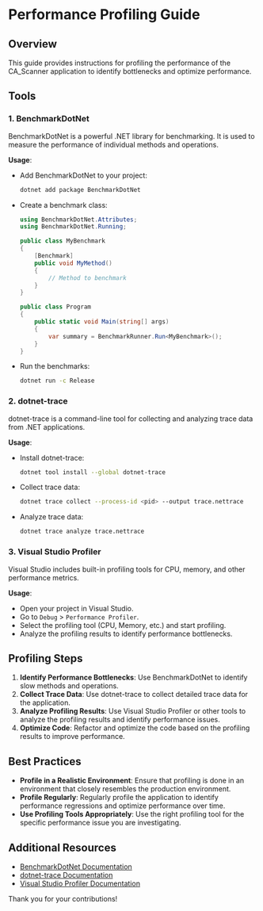 





# Performance Profiling Guide

## Overview
This guide provides instructions for profiling the performance of the CA_Scanner application to identify bottlenecks and optimize performance.

## Tools

### 1. BenchmarkDotNet
BenchmarkDotNet is a powerful .NET library for benchmarking. It is used to measure the performance of individual methods and operations.

**Usage**:
- Add BenchmarkDotNet to your project:
  ```bash
  dotnet add package BenchmarkDotNet
  ```
- Create a benchmark class:
  ```csharp
  using BenchmarkDotNet.Attributes;
  using BenchmarkDotNet.Running;

  public class MyBenchmark
  {
      [Benchmark]
      public void MyMethod()
      {
          // Method to benchmark
      }
  }

  public class Program
  {
      public static void Main(string[] args)
      {
          var summary = BenchmarkRunner.Run<MyBenchmark>();
      }
  }
  ```
- Run the benchmarks:
  ```bash
  dotnet run -c Release
  ```

### 2. dotnet-trace
dotnet-trace is a command-line tool for collecting and analyzing trace data from .NET applications.

**Usage**:
- Install dotnet-trace:
  ```bash
  dotnet tool install --global dotnet-trace
  ```
- Collect trace data:
  ```bash
  dotnet trace collect --process-id <pid> --output trace.nettrace
  ```
- Analyze trace data:
  ```bash
  dotnet trace analyze trace.nettrace
  ```

### 3. Visual Studio Profiler
Visual Studio includes built-in profiling tools for CPU, memory, and other performance metrics.

**Usage**:
- Open your project in Visual Studio.
- Go to `Debug` > `Performance Profiler`.
- Select the profiling tool (CPU, Memory, etc.) and start profiling.
- Analyze the profiling results to identify performance bottlenecks.

## Profiling Steps

1. **Identify Performance Bottlenecks**: Use BenchmarkDotNet to identify slow methods and operations.
2. **Collect Trace Data**: Use dotnet-trace to collect detailed trace data for the application.
3. **Analyze Profiling Results**: Use Visual Studio Profiler or other tools to analyze the profiling results and identify performance issues.
4. **Optimize Code**: Refactor and optimize the code based on the profiling results to improve performance.

## Best Practices

- **Profile in a Realistic Environment**: Ensure that profiling is done in an environment that closely resembles the production environment.
- **Profile Regularly**: Regularly profile the application to identify performance regressions and optimize performance over time.
- **Use Profiling Tools Appropriately**: Use the right profiling tool for the specific performance issue you are investigating.

## Additional Resources

- [BenchmarkDotNet Documentation](https://benchmarkdotnet.org/)
- [dotnet-trace Documentation](https://docs.microsoft.com/en-us/dotnet/core/diagnostics/dotnet-trace)
- [Visual Studio Profiler Documentation](https://docs.microsoft.com/en-us/visualstudio/profiling/)

Thank you for your contributions!



